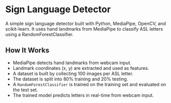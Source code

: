# Sign Language Detector

A simple sign language detector built with Python, MediaPipe, OpenCV, and scikit-learn. It uses hand landmarks from MediaPipe to classify ASL letters using a RandomForestClassifier.

## How It Works

- MediaPipe detects hand landmarks from webcam input.
- Landmark coordinates (x, y) are extracted and used as features.
- A dataset is built by collecting 100 images per ASL letter.
- The dataset is split into 80% training and 20% testing.
- A `RandomForestClassifier` is trained on the training set and evaluated on the test set.
- The trained model predicts letters in real-time from webcam input.

